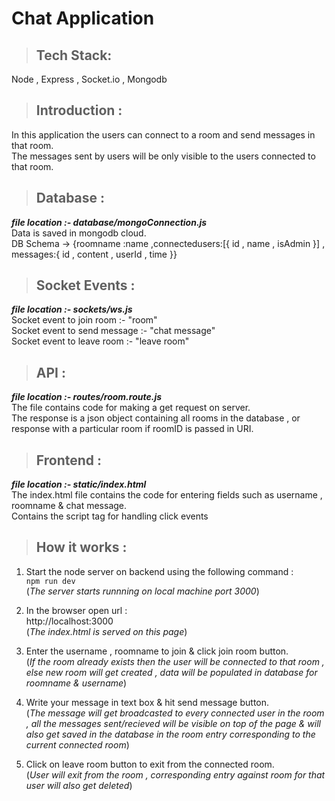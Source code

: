 # Chat Application

>## Tech Stack:
Node , Express , Socket.io , Mongodb

>## Introduction :
In this application the users can connect to a room and send messages in that room.
</br>The messages sent by users will be only visible to the users connected to that room.

>## Database :
***file location :- database/mongoConnection.js***
</br>Data is saved in mongodb cloud. 
</br>DB Schema -> {roomname :name ,connectedusers:[{ id , name , isAdmin }] , messages:{ id , content , userId , time }}

>## Socket Events :
***file location :- sockets/ws.js***
</br>Socket event to join room :- "room"
</br>Socket event to send message :- "chat message"
</br>Socket event to leave room :- "leave room"

>## API :
***file location :- routes/room.route.js***
</br>The file contains code for making a get request on server.
</br>The response is a json object containing all rooms in the database , or response with a particular room if roomID is passed in URI.

>## Frontend :
***file location :- static/index.html***
</br>The index.html file contains the code for entering fields such as username , roomname & chat message.
</br>Contains the script tag for handling click events

>## How it works :
1. Start the node server on backend using the following command :
</br>`npm run dev`
</br>(*The server starts runnning on local machine port 3000*)

2. In the browser open url : 
</br>http://localhost:3000
</br>(*The index.html is served on this page*)

3. Enter the username , roomname to join & click join room button.
</br>(*If the room already exists then the user will be connected to that room , else new room will get created , data will be populated in database for
roomname & username*)

4. Write your message in text box & hit send message button.
</br>(*The message will get broadcasted to every connected user in the room , all the messages sent/recieved will be visible on top of the page
& will also get saved in the database in the room entry corresponding to the current connected room*)

5. Click on leave room button to exit from the connected room.
</br>(*User will exit from the room , corresponding entry against room for that user will also get deleted*)
